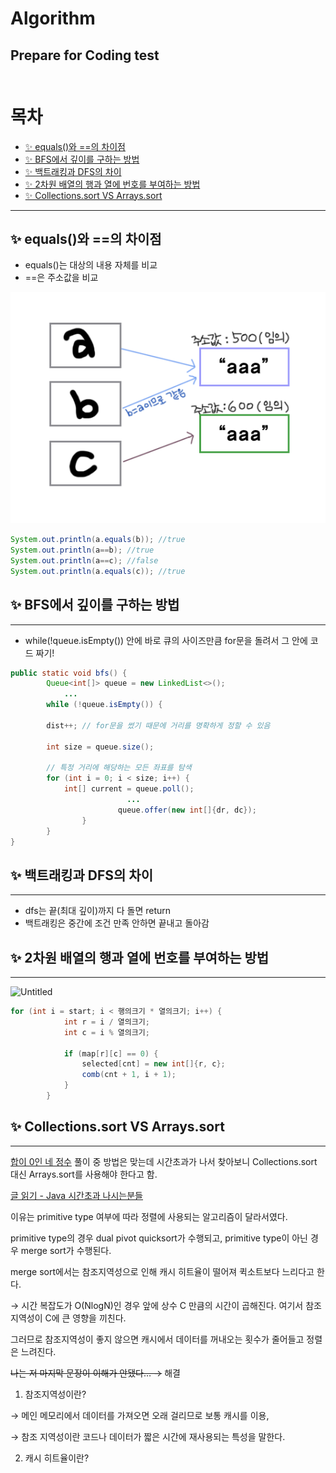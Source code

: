 # Algorithm

## Prepare for Coding test <br/><br/>

# 목차
- [✨ equals()와 ==의 차이점](#--equals-----------)
- [✨ BFS에서 깊이를 구하는 방법](#--bfs-------------)
- [✨ 백트래킹과 DFS의 차이](#--------dfs----)
- [✨ 2차원 배열의 행과 열에 번호를 부여하는 방법](#--2------------------------)
- [✨ Collections.sort VS Arrays.sort](#--collectionssort-vs-arrayssort)


---

## ✨ equals()와 ==의 차이점
- equals()는 대상의 내용 자체를 비교
- ==은 주소값을 비교

![title](img.png)
```java
System.out.println(a.equals(b)); //true
System.out.println(a==b); //true
System.out.println(a==c); //false
System.out.println(a.equals(c)); //true
```

## ✨ BFS에서 깊이를 구하는 방법

---

- while(!queue.isEmpty()) 안에 바로 큐의 사이즈만큼 for문을 돌려서 그 안에 코드 짜기!

```java
public static void bfs() {
		Queue<int[]> queue = new LinkedList<>();
			...
		while (!queue.isEmpty()) {

        dist++; // for문을 썼기 때문에 거리를 명확하게 정할 수 있음

        int size = queue.size();

        // 특정 거리에 해당하는 모든 좌표를 탐색
        for (int i = 0; i < size; i++) {
            int[] current = queue.poll();
						  ...
						queue.offer(new int[]{dr, dc});
				}
		}
}
```

## ✨ 백트래킹과 DFS의 차이

---

- dfs는 끝(최대 깊이)까지 다 돌면 return
- 백트래킹은 중간에 조건 만족 안하면 끝내고 돌아감

## ✨ 2차원 배열의 행과 열에 번호를 부여하는 방법

---

![Untitled](https://user-images.githubusercontent.com/60567697/210377762-8219acde-86e8-4b51-afb7-15134d89a255.png)

```java
for (int i = start; i < 행의크기 * 열의크기; i++) {
            int r = i / 열의크기;
            int c = i % 열의크기;
            
            if (map[r][c] == 0) {
                selected[cnt] = new int[]{r, c};
                comb(cnt + 1, i + 1);
            }
        }
```

## ✨ Collections.sort VS Arrays.sort

---

[합이 0인 네 정수](https://www.acmicpc.net/problem/7453)  풀이 중 방법은 맞는데 시간초과가 나서 찾아보니 Collections.sort 대신 Arrays.sort를 사용해야 한다고 함.

[글 읽기 - Java 시간초과 나시는분들](https://www.acmicpc.net/board/view/50851)

이유는 primitive type 여부에 따라 정렬에 사용되는 알고리즘이 달라서였다.

primitive type의 경우 dual pivot quicksort가 수행되고,  primitive type이 아닌 경우 merge sort가 수행된다.

merge sort에서는 참조지역성으로 인해 캐시 히트율이 떨어져 퀵소트보다 느리다고 한다.

→ 시간 복잡도가 O(NlogN)인 경우 앞에 상수 C 만큼의 시간이 곱해진다. 여기서 참조지역성이 C에 큰 영향을 끼친다.

그러므로 참조지역성이 좋지 않으면 캐시에서 데이터를 꺼내오는 횟수가 줄어들고 정렬은 느려진다.

~~나는 저 마지막 문장이 이해가 안됐다…  →~~    해결

1) 참조지역성이란?

→ 메인 메모리에서 데이터를 가져오면 오래 걸리므로 보통 캐시를 이용,

→ 참조 지역성이란 코드나 데이터가 짧은 시간에 재사용되는 특성을 말한다.

2) 캐시 히트율이란?